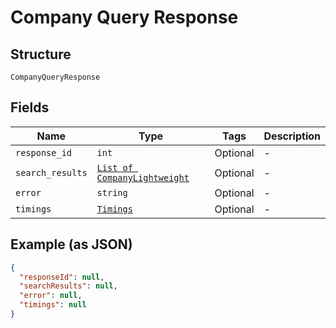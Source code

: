 
# Company Query Response

## Structure

`CompanyQueryResponse`

## Fields

| Name | Type | Tags | Description |
|  --- | --- | --- | --- |
| `response_id` | `int` | Optional | - |
| `search_results` | [`List of CompanyLightweight`](../../doc/models/company-lightweight.md) | Optional | - |
| `error` | `string` | Optional | - |
| `timings` | [`Timings`](../../doc/models/timings.md) | Optional | - |

## Example (as JSON)

```json
{
  "responseId": null,
  "searchResults": null,
  "error": null,
  "timings": null
}
```


